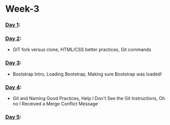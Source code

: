 # Week-3

### [Day 1](https://github.com/freecodingbootcamp/Week-3/tree/master/Day-1):

### [Day 2](https://github.com/freecodingbootcamp/Week-3/tree/master/Day-2):

- GIT fork versus clone, HTML/CSS better practices, Git commands

### [Day 3](https://github.com/freecodingbootcamp/Week-3/tree/master/Day-3):

- Bootstrap Intro, Loading Bootstrap, Making sure Bootstrap was loaded!  

### [Day 4](https://github.com/freecodingbootcamp/Week-3/tree/master/Day-4):

- Git and Naming Good Practices, Help I Don't See the Git Instructions, Oh no I Received a Merge Conflict Message  

### [Day 5](https://github.com/freecodingbootcamp/Week-3/tree/master/Day-5):
